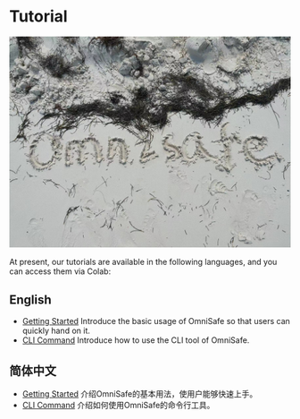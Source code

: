 # Tutorial
![logo](./images/omnisafe.jpg)

At present, our tutorials are available in the following languages, and you can access them via Colab:

## English
- [Getting Started]() Introduce the basic usage of OmniSafe so that users can quickly hand on it.
- [CLI Command]() Introduce how to use the CLI tool of OmniSafe.

## 简体中文
- [Getting Started](https://colab.research.google.com/github/PKU-MARL/omnisafe/blob/main/tutorials/%E7%AE%80%E4%BD%93%E4%B8%AD%E6%96%87/1.Getting%20Started.ipynb) 介绍OmniSafe的基本用法，使用户能够快速上手。
- [CLI Command](https://colab.research.google.com/github/PKU-MARL/omnisafe/blob/main/tutorials/%E7%AE%80%E4%BD%93%E4%B8%AD%E6%96%87/2.CLI%20Command.ipynb) 介绍如何使用OmniSafe的命令行工具。
